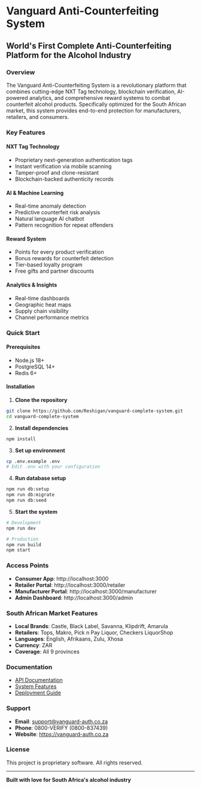# Vanguard Anti-Counterfeiting System

## World's First Complete Anti-Counterfeiting Platform for the Alcohol Industry

### Overview

The Vanguard Anti-Counterfeiting System is a revolutionary platform that combines cutting-edge NXT Tag technology, blockchain verification, AI-powered analytics, and comprehensive reward systems to combat counterfeit alcohol products. Specifically optimized for the South African market, this system provides end-to-end protection for manufacturers, retailers, and consumers.

### Key Features

#### NXT Tag Technology
- Proprietary next-generation authentication tags
- Instant verification via mobile scanning
- Tamper-proof and clone-resistant
- Blockchain-backed authenticity records

#### AI & Machine Learning
- Real-time anomaly detection
- Predictive counterfeit risk analysis
- Natural language AI chatbot
- Pattern recognition for repeat offenders

#### Reward System
- Points for every product verification
- Bonus rewards for counterfeit detection
- Tier-based loyalty program
- Free gifts and partner discounts

#### Analytics & Insights
- Real-time dashboards
- Geographic heat maps
- Supply chain visibility
- Channel performance metrics

### Quick Start

#### Prerequisites
- Node.js 18+
- PostgreSQL 14+
- Redis 6+

#### Installation

1. **Clone the repository**
```bash
git clone https://github.com/Reshigan/vanguard-complete-system.git
cd vanguard-complete-system
```

2. **Install dependencies**
```bash
npm install
```

3. **Set up environment**
```bash
cp .env.example .env
# Edit .env with your configuration
```

4. **Run database setup**
```bash
npm run db:setup
npm run db:migrate
npm run db:seed
```

5. **Start the system**
```bash
# Development
npm run dev

# Production
npm run build
npm start
```

### Access Points

- **Consumer App**: http://localhost:3000
- **Retailer Portal**: http://localhost:3000/retailer
- **Manufacturer Portal**: http://localhost:3000/manufacturer
- **Admin Dashboard**: http://localhost:3000/admin

### South African Market Features

- **Local Brands**: Castle, Black Label, Savanna, Klipdrift, Amarula
- **Retailers**: Tops, Makro, Pick n Pay Liquor, Checkers LiquorShop
- **Languages**: English, Afrikaans, Zulu, Xhosa
- **Currency**: ZAR
- **Coverage**: All 9 provinces

### Documentation

- [API Documentation](docs/API_DOCUMENTATION.md)
- [System Features](SYSTEM_FEATURES_SUMMARY.md)
- [Deployment Guide](docs/DEPLOYMENT.md)

### Support

- **Email**: support@vanguard-auth.co.za
- **Phone**: 0800-VERIFY (0800-837439)
- **Website**: https://vanguard-auth.co.za

### License

This project is proprietary software. All rights reserved.

---

**Built with love for South Africa's alcohol industry**